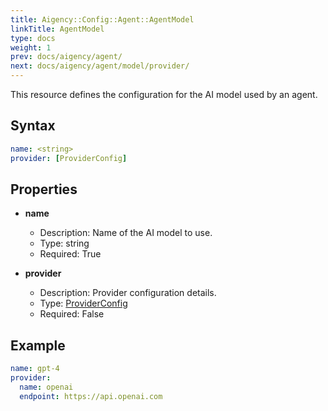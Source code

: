 ```yaml
---
title: Aigency::Config::Agent::AgentModel
linkTitle: AgentModel
type: docs
weight: 1
prev: docs/aigency/agent/
next: docs/aigency/agent/model/provider/
---
```


This resource defines the configuration for the AI model used by an agent.

## Syntax
```yaml
name: <string>
provider: [ProviderConfig]
```

## Properties
- **name**
  - Description: Name of the AI model to use.
  - Type: string
  - Required: True

- **provider**
  - Description: Provider configuration details.
  - Type: [ProviderConfig](/docs/aigency/agent/model/provider/)
  - Required: False

## Example
```yaml
name: gpt-4
provider:
  name: openai
  endpoint: https://api.openai.com
```
